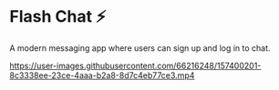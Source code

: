 # Flash Chat ⚡️

A modern messaging app where users can sign up and log in to chat.







https://user-images.githubusercontent.com/66216248/157400201-8c3338ee-23ce-4aaa-b2a8-8d7c4eb77ce3.mp4

